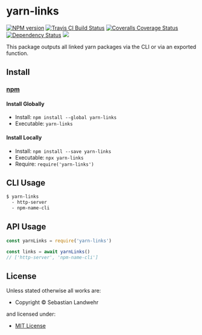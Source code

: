 <!-- TITLE/ -->

<h1>yarn-links</h1>

<!-- /TITLE -->


<!-- BADGES/ -->

<span class="badge-npmversion"><a href="https://npmjs.org/package/yarn-links" title="View this project on NPM"><img src="https://img.shields.io/npm/v/yarn-links.svg" alt="NPM version" /></a></span>
<span class="badge-travisci"><a href="http://travis-ci.org/dword-design/yarn-links" title="Check this project's build status on TravisCI"><img src="https://img.shields.io/travis/dword-design/yarn-links/master.svg" alt="Travis CI Build Status" /></a></span>
<span class="badge-coveralls"><a href="https://coveralls.io/r/dword-design/yarn-links" title="View this project's coverage on Coveralls"><img src="https://img.shields.io/coveralls/dword-design/yarn-links.svg" alt="Coveralls Coverage Status" /></a></span>
<span class="badge-daviddm"><a href="https://david-dm.org/dword-design/yarn-links" title="View the status of this project's dependencies on DavidDM"><img src="https://img.shields.io/david/dword-design/yarn-links.svg" alt="Dependency Status" /></a></span>
<span class="badge-shields"><a href="https://img.shields.io/badge/renovate-enabled-brightgreen.svg"><img src="https://img.shields.io/badge/renovate-enabled-brightgreen.svg" /></a></span>

<!-- /BADGES -->


<!-- DESCRIPTION/ -->

This package outputs all linked yarn packages via the CLI or via an exported function.

<!-- /DESCRIPTION -->


<!-- INSTALL/ -->

<h2>Install</h2>

<a href="https://npmjs.com" title="npm is a package manager for javascript"><h3>npm</h3></a>
<h4>Install Globally</h4>
<ul>
<li>Install: <code>npm install --global yarn-links</code></li>
<li>Executable: <code>yarn-links</code></li>
</ul>
<h4>Install Locally</h4>
<ul>
<li>Install: <code>npm install --save yarn-links</code></li>
<li>Executable: <code>npx yarn-links</code></li>
<li>Require: <code>require('yarn-links')</code></li>
</ul>

<!-- /INSTALL -->


## CLI Usage

```bash
$ yarn-links
  - http-server
  - npm-name-cli
```

## API Usage

```js
const yarnLinks = require('yarn-links')

const links = await yarnLinks()
// ['http-server', 'npm-name-cli']
```

<!-- LICENSE/ -->

<h2>License</h2>

Unless stated otherwise all works are:

<ul><li>Copyright &copy; Sebastian Landwehr</li></ul>

and licensed under:

<ul><li><a href="http://spdx.org/licenses/MIT.html">MIT License</a></li></ul>

<!-- /LICENSE -->
